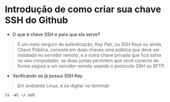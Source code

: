 # Introdução de como criar sua chave SSH do Github #

* O que é chave SSH e para que ela serve? 
> É um meio serguro de autenticação, Key Pair, ou SSH Keys ou ainda Chave Pública, consiste em duas chaves uma pública que deve ser instalada no servidor remoto, e a outra chave privada que fica salva no seu computador, as duas juntas permitem que você conecte de forma segura a um servidor remoto usando o protocolo SSH ou SFTP. 

* Verificando se já possui SSH Key 
> Em ambiente Linux, é só digitar no terminal:
> 
` ls -al ~/.ssh `
